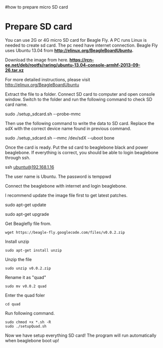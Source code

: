 #how to prepare micro SD card

# Prepare SD card #
You can use 2G or 4G micro SD card for Beagle Fly.
A PC runs Linux is needed to create sd card. The pc need have internet connection.
Beagle Fly uses Ubuntu 13.04 from **http://elinux.org/BeagleBoardUbuntu.**

Download the image from here.
**https://rcn-ee.net/deb/rootfs/raring/ubuntu-13.04-console-armhf-2013-09-26.tar.xz**

For more detailed instructions, please visit http://elinux.org/BeagleBoardUbuntu

Extract the file to a folder. Connect SD card to computer and open console window.
Switch to the folder and run the following command to check SD card name.


sudo ./setup\_sdcard.sh --probe-mmc

Then use the following command to write the data to SD card. Replace the sdX with the correct device name found in previous command.

sudo ./setup\_sdcard.sh --mmc /dev/sdX --uboot bone

Once the card is ready. Put the sd card to beaglebone black and power beaglebone. If everything is correct, you should be able to login beaglebone through ssh.

ssh ubuntu@192.168.1.16

The user name is Ubuntu. The password is temppwd

Connect the beaglebone with internet and login beaglebone.

I recommend update the image file first to get latest patches.

sudo apt-get update

sudo apt-get upgrade

Get Beaglefly file from.
```
wget https://beagle-fly.googlecode.com/files/v0.0.2.zip
```

Install unzip
```
sudo apt-get install unzip
```
Unzip the file
```
sudo unzip v0.0.2.zip
```

Rename it as "quad"
```
sudo mv v0.0.2 quad
```

Enter the quad foler
```
cd quad
```

Run following command.
```
sudo chmod +x *.sh -R
sudo ./setupQuad.sh
```

Now we have setup everything SD card!
The program will run automatically when beaglebone boot up!